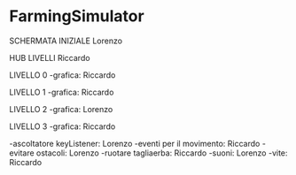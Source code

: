 # FarmingSimulator

SCHERMATA INIZIALE
Lorenzo

HUB LIVELLI
Riccardo

LIVELLO 0
-grafica: Riccardo

LIVELLO 1
-grafica: Riccardo

LIVELLO 2
-grafica: Lorenzo

LIVELLO 3
-grafica: Riccardo


-ascoltatore keyListener: Lorenzo
-eventi per il movimento: Riccardo
-evitare ostacoli: Lorenzo
-ruotare tagliaerba: Riccardo
-suoni: Lorenzo
-vite: Riccardo
